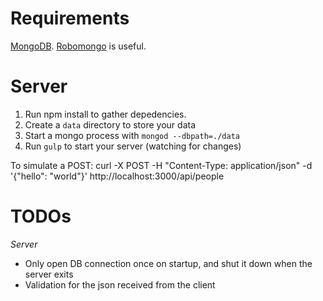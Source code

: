 # Requirements

[MongoDB](https://docs.mongodb.com/manual/tutorial/install-mongodb-on-os-x).
[Robomongo](https://robomongo.org/download) is useful.

# Server

1. Run npm install to gather depedencies.
1. Create a `data` directory to store your data
1. Start a mongo process with `mongod --dbpath=./data`
1. Run `gulp` to start your server (watching for changes)

To simulate a POST: curl -X POST -H "Content-Type: application/json" -d '{"hello": "world"}' http://localhost:3000/api/people

# TODOs

*Server*

* Only open DB connection once on startup, and shut it down when the server exits
* Validation for the json received from the client
